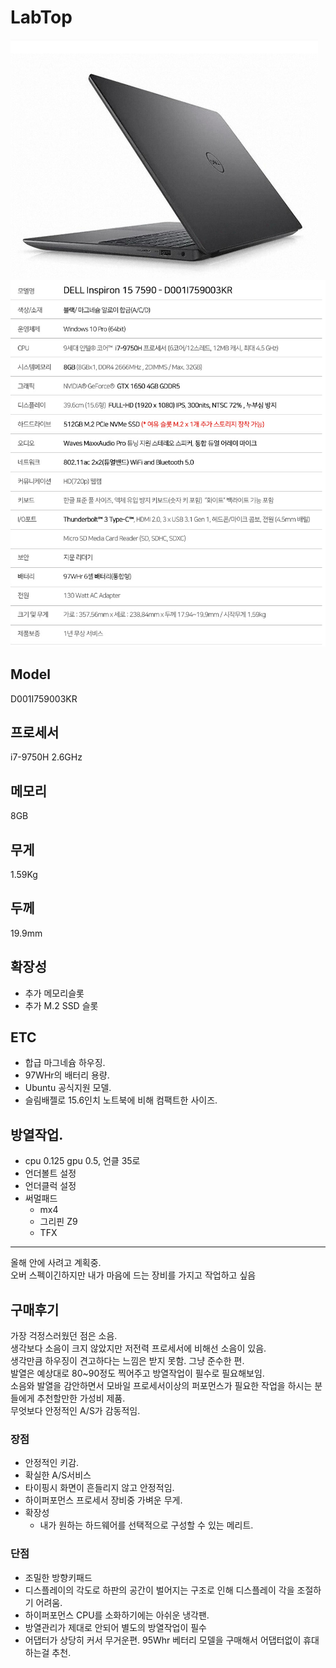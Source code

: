 # LabTop

![](../resource/img/inspiron.png)
![](../resource/img/inspiron2.png)


## Model
D001I759003KR
## 프로세서
i7-9750H 2.6GHz
## 메모리
8GB
## 무게
1.59Kg
## 두께
19.9mm

## 확장성
- 추가 메모리슬롯
- 추가 M.2 SSD 슬롯

## ETC
- 합급 마그네슘 하우징.
- 97WHr의 배터리 용량.
- Ubuntu 공식지원 모델.
- 슬림배젤로 15.6인치 노트북에 비해 컴팩트한 사이즈.

## 방열작업.
- cpu 0.125 gpu 0.5, 언클 35로 
- 언더볼트 설정
- 언더클럭 설정
- 써멀패드
    - mx4
    - 그리핀 Z9 
    - TFX

-----
올해 안에 사려고 계획중.  
오버 스펙이긴하지만 내가 마음에 드는 장비를 가지고 작업하고 싶음


## 구매후기

가장 걱정스러웠던 점은 소음.  
생각보다 소음이 크지 않았지만 저전력 프로세서에 비해선 소음이 있음.  
생각만큼 하우징이 견고하다는 느낌은 받지 못함. 그냥 준수한 편.  
발열은 예상대로 80~90정도 찍어주고 방열작업이 필수로 필요해보임.  
소음와 발열을 감안하면서 모바일 프로세서이상의 퍼포먼스가 필요한 작업을 하시는 분들에게 추천할만한 가성비 제품.  
무엇보다 안정적인 A/S가 감동적임.



### 장점
- 안정적인 키감.
- 확실한 A/S서비스
- 타이핑시 화면이 흔들리지 않고 안정적임.
- 하이퍼포먼스 프로세서 장비중 가벼운 무게.
- 확장성
    - 내가 원하는 하드웨어를 선택적으로 구성할 수 있는 메리트.


### 단점
- 조밀한 방향키패드
- 디스플레이의 각도로 하판의 공간이 벌어지는 구조로 인해 디스플레이 각을 조절하기 어려움.
- 하이퍼포먼스 CPU를 소화하기에는 아쉬운 냉각팬.
- 방열관리가 제대로 안되어 별도의 방열작업이 필수
- 어댑터가 상당히 커서 무거운편. 95Whr 베터리 모델을 구매해서 어댑터없이 휴대하는걸 추천.
